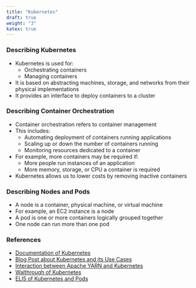 ```yaml
---
title: "Kubernetes"
draft: true
weight: "3"
katex: true
---
```


### Describing Kubernetes
- Kubernetes is used for:
	- Orchestrating containers
	- Managing containers
- It is based on abstracting machines, storage, and networks from their physical implementations
- It provides an interface to deploy containers to a cluster

### Describing Container Orchestration
- Container orchestration refers to container management
- This includes:
	- Automating deployment of containers running applications
	- Scaling up or down the number of containers running
	- Monitoring resources dedicated to a container
- For example, more containers may be required if:
	- More people run instances of an application
	- More memory, storage, or CPU a container is required
- Kubernetes allows us to lower costs by removing inactive containers

### Describing Nodes and Pods
- A node is a container, physical machine, or virtual machine
- For example, an EC2 instance is a node
- A pod is one or more containers logically grouped together
- One node can run more than one pod

### References
- [Documentation of Kubernetes](https://kubernetes.io/docs/concepts/overview/what-is-kubernetes/)
- [Blog Post about Kubernetes and its Use Cases](http://www.developintelligence.com/blog/2017/02/kubernetes-actually-use/)
- [Interaction between Apache YARN and Kubernetes](https://stackoverflow.com/a/55438521/12777044)
- [Walthrough of Kubernetes](https://mapr.com/products/kubernetes/)
- [ELI5 of Kubernetes and Pods](https://www.reddit.com/r/explainlikeimfive/comments/8ur2z7/eli5_what_is_kubernetes_and_how_different_better/e1hsmg6/)
